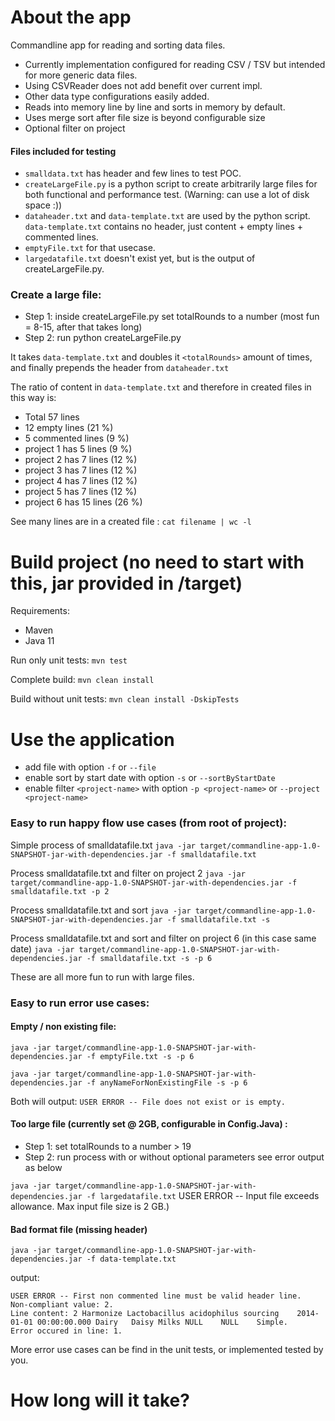 # About the app

Commandline app for reading and sorting data files.
* Currently implementation configured for reading CSV / TSV but intended for more generic data files.
* Using CSVReader does not add benefit over current impl.
* Other data type configurations easily added. 
* Reads into memory line by line and sorts in memory by default.
* Uses merge sort after file size is beyond configurable size
* Optional filter on project

#### Files included for testing
* ```smalldata.txt``` has header and few lines to test POC.
* ```createLargeFile.py``` is a python script to create arbitrarily large files for both functional and performance test. (Warning: can use a lot of disk space :))
* ```dataheader.txt``` and ```data-template.txt``` are used by the python script. ```data-template.txt``` contains no header, just content + empty lines + commented lines.
* ```emptyFile.txt``` for that usecase.
* ```largedatafile.txt``` doesn't exist yet, but is the output of createLargeFile.py.

### Create a large file:
* Step 1: inside createLargeFile.py set totalRounds to a number (most fun = 8-15, after that takes long)
* Step 2: run python createLargeFile.py

It takes ```data-template.txt``` and doubles it ```<totalRounds>``` amount of times, and finally prepends the header from ```dataheader.txt```

The ratio of content in ```data-template.txt``` and therefore in created files in this way is:
* Total 57 lines
* 12 empty lines (21 %)
* 5 commented lines (9 %)
* project 1 has 5 lines (9 %)
* project 2 has 7 lines (12 %)
* project 3 has 7 lines (12 %)
* project 4 has 7 lines (12 %)
* project 5 has 7 lines (12 %)
* project 6 has 15 lines (26 %)

See many lines are in a created file : ```cat filename | wc -l```

# Build project (no need to start with this, jar provided in /target)

Requirements:
* Maven
* Java 11

Run only unit tests: ```mvn test```

Complete build: ```mvn clean install```

Build without unit tests: ```mvn clean install -DskipTests```

# Use the application

* add file with option ```-f``` or ```--file```
* enable sort by start date with option ```-s``` or ```--sortByStartDate```
* enable filter ```<project-name>``` with option ```-p <project-name>``` or ```--project <project-name>```

### Easy to run happy flow use cases (from root of project):

Simple process of smalldatafile.txt
```java -jar target/commandline-app-1.0-SNAPSHOT-jar-with-dependencies.jar -f smalldatafile.txt```

Process smalldatafile.txt and filter on project 2
```java -jar target/commandline-app-1.0-SNAPSHOT-jar-with-dependencies.jar -f smalldatafile.txt -p 2```

Process smalldatafile.txt and sort
```java -jar target/commandline-app-1.0-SNAPSHOT-jar-with-dependencies.jar -f smalldatafile.txt -s```

Process smalldatafile.txt and sort and filter on project 6 (in this case same date)
```java -jar target/commandline-app-1.0-SNAPSHOT-jar-with-dependencies.jar -f smalldatafile.txt -s -p 6```

These are all more fun to run with large files.


### Easy to run error use cases:

#### Empty / non existing file:

```java -jar target/commandline-app-1.0-SNAPSHOT-jar-with-dependencies.jar -f emptyFile.txt -s -p 6```

```java -jar target/commandline-app-1.0-SNAPSHOT-jar-with-dependencies.jar -f anyNameForNonExistingFile -s -p 6```

Both will output: ```USER ERROR -- File does not exist or is empty.```

#### Too large file (currently set @ 2GB, configurable in Config.Java) :
* Step 1: set totalRounds to a number > 19
* Step 2: run process with or without optional parameters see error output as below

```java -jar target/commandline-app-1.0-SNAPSHOT-jar-with-dependencies.jar -f largedatafile.txt```
USER ERROR -- Input file exceeds allowance. Max input file size is 2 GB.)

#### Bad format file (missing header)

```java -jar target/commandline-app-1.0-SNAPSHOT-jar-with-dependencies.jar -f data-template.txt```

output:

```
USER ERROR -- First non commented line must be valid header line.
Non-compliant value: 2.
Line content: 2	Harmonize Lactobacillus acidophilus sourcing	2014-01-01 00:00:00.000	Dairy	Daisy Milks	NULL	NULL	Simple.
Error occured in line: 1.
```
More error use cases can be find in the unit tests, or implemented tested by you.

# How long will it take?